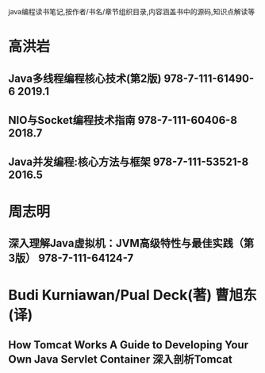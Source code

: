 java编程读书笔记,按作者/书名/章节组织目录,内容涵盖书中的源码,知识点解读等
# 高洪岩
## Java多线程编程核心技术(第2版) 978-7-111-61490-6 2019.1
## NIO与Socket编程技术指南 978-7-111-60406-8  2018.7
## Java并发编程:核心方法与框架 978-7-111-53521-8 2016.5
# 周志明
## 深入理解Java虚拟机：JVM高级特性与最佳实践（第3版） 978-7-111-64124-7
# Budi Kurniawan/Pual Deck(著) 曹旭东(译)
## How Tomcat Works A Guide to Developing Your Own Java Servlet Container 深入剖析Tomcat
